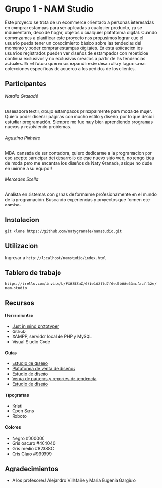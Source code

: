 # Grupo 1 - NAM Studio

Este proyecto se trata de un ecommerce orientado a personas interesadas en comprar estampas para ser aplicadas a cualquier producto, ya se indumentaria, deco de hogar, objetos o cualquier plataforma digital. Cuando comenzamos a planificar este proyecto nos propusimos lograr que el usuario pueda tener un conocimiento básico sobre las tendecias del momento y poder comprar estampas digitales. En esta aplicacion los usuarios registrados pueden ver diseños de estampados con repeticion continua exclusivos y no exclusivos creados a partir de las tendencias actuales. En el futuro queremos expandir este desarrollo y lograr crear colecciones especificas de acuerdo a los pedidos de los clientes.



## Participantes

###### Natalia Granadé
Diseñadora textil, dibujo estampados principalmente para moda de mujer. Quiero poder diseñar páginas con mucho estilo y diseño, por lo que decidí estudiar programación. Siempre me fue muy bien aprendiendo programas nuevos y resolviendo problemas.

###### Agustina Pinheiro

MBA, cansada de ser contadora, quiero dedicarme a la programacion por eso acepte participar del desarrollo de este nuevo sitio web, no tengo idea de moda pero me encantan los diseños de Naty Granade, asique no dude en unirme a su equipo!!

###### Mercedes Scella
Analista en sistemas  con ganas de formarme profesionalmente en el mundo de la programación. Buscando experiencias y proyectos que formen ese camino.

## Instalacion

```git clone https://github.com/natygranade/namstudio.git```



## Utilizacion

Ingresar a ```http://localhost/namstudio/index.html``` 

## Tablero de trabajo

```https://trello.com/invite/b/FXBZ5ZaZ/621e102f3d7f6ed5b68e33acfacff32e/nam-studio```

## Recursos

#### Herramientas

- [Just in mind prototyper](https://www.justinmind.com/)
- Github
- XAMPP, servidor local de PHP y MySQL
- Visual Studio Code


#### Guias

- [Estudio de diseño](https://longinaphillipsdesigns.com/)
- [Plataforma de venta de diseños](https://pehuen.printsconnection.com/)
- [Estudio de diseño](https://www.f-w-s.co.uk/)
- [Venta de patterns y reportes de tendencia](https://patternbank.com/)
- [Estudio de diseño](https://www.estudioicertain.com.br/?lang=en)

#### Tipografias

- Kristi
- Open Sans 
- Roboto

#### Colores

- Negro #000000
- Gris oscuro #404040
- Gris medio #82888C
- Gris Claro #999999

## Agradecimientos

- A los profesores! Alejandro Villafañe y Maria Eugenia Gargiulo



